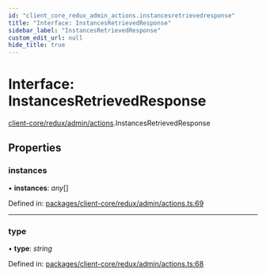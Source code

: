 ```yaml
---
id: "client_core_redux_admin_actions.instancesretrievedresponse"
title: "Interface: InstancesRetrievedResponse"
sidebar_label: "InstancesRetrievedResponse"
custom_edit_url: null
hide_title: true
---
```


# Interface: InstancesRetrievedResponse

[client-core/redux/admin/actions](../modules/client_core_redux_admin_actions.md).InstancesRetrievedResponse

## Properties

### instances

• **instances**: *any*[]

Defined in: [packages/client-core/redux/admin/actions.ts:69](https://github.com/xr3ngine/xr3ngine/blob/5c3dcaef1/packages/client-core/redux/admin/actions.ts#L69)

___

### type

• **type**: *string*

Defined in: [packages/client-core/redux/admin/actions.ts:68](https://github.com/xr3ngine/xr3ngine/blob/5c3dcaef1/packages/client-core/redux/admin/actions.ts#L68)
